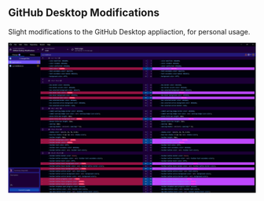 
## GitHub Desktop Modifications
Slight modifications to the GitHub Desktop appliaction, for personal usage.

![Preview 0](preview_0.png)
